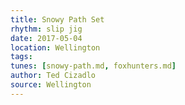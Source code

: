 ```yaml
---
title: Snowy Path Set
rhythm: slip jig
date: 2017-05-04
location: Wellington
tags: 
tunes: [snowy-path.md, foxhunters.md]
author: Ted Cizadlo
source: Wellington
---
```


